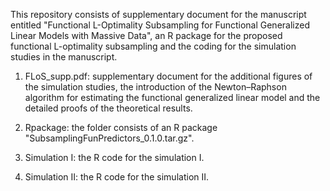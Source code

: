 This repository consists of supplementary document for the manuscript entitled "Functional L-Optimality Subsampling for Functional Generalized Linear Models with Massive Data", an R package for the proposed functional L-optimality subsampling and the coding for the simulation studies in the manuscript.


1. FLoS_supp.pdf: supplementary document for the additional figures of the simulation studies, the introduction of the Newton–Raphson algorithm for estimating the functional generalized linear model and the detailed proofs of the theoretical results. 

2. Rpackage: the folder consists of an R package "SubsamplingFunPredictors_0.1.0.tar.gz".

3. Simulation I: the R code for the simulation I.

4. Simulation II: the R code for the simulation II.
